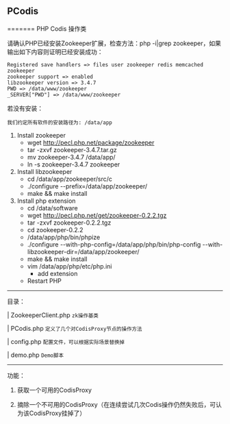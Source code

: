 ## PCodis 
=======
PHP Codis 操作类

请确认PHP已经安装Zookeeper扩展，检查方法：php -i|grep zookeeper，如果输出如下内容则证明已经安装成功：

```
Registered save handlers => files user zookeeper redis memcached
zookeeper
zookeeper support => enabled
libzookeeper version => 3.4.7
PWD => /data/www/zookeeper
_SERVER["PWD"] => /data/www/zookeeper
```

若没有安装：

	我们约定所有软件的安装路径为: /data/app

1. Install zookeeper
	* wget http://pecl.php.net/package/zookeeper
	* tar -zxvf zookeeper-3.4.7.tar.gz
	* mv zookeeper-3.4.7 /data/app/
	* ln -s zookeeper-3.4.7 zookeeper
2. Install libzookeeper
    * cd /data/app/zookeeper/src/c
    * ./configure --prefix=/data/app/zookeeper/
    * make && make install
3. Install php extension
	 * cd /data/software
    * wget http://pecl.php.net/get/zookeeper-0.2.2.tgz
    * tar -zxvf zookeeper-0.2.2.tgz
    * cd zookeeper-0.2.2
    * /data/app/php/bin/phpize
    * ./configure --with-php-config=/data/app/php/bin/php-config --with-libzookeeper-dir=/data/app/zookeeper/
    * make && make install
    * vim /data/app/php/etc/php.ini
        * add extension
    * Restart PHP



-----

目录：

| ZookeeperClient.php	```zk操作基类```

| PCodis.php	```定义了几个对CodisProxy节点的操作方法```

| config.php	```配置文件，可以根据实际场景替换掉```

| demo.php ```Demo脚本```

-----

功能：

1. 获取一个可用的CodisProxy

2. 摘除一个不可用的CodisProxy（在连续尝试几次Codis操作仍然失败后，可认为该CodisProxy挂掉了）
